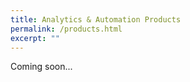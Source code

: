 ```yaml
---
title: Analytics & Automation Products
permalink: /products.html
excerpt: ""
---
```


Coming soon...